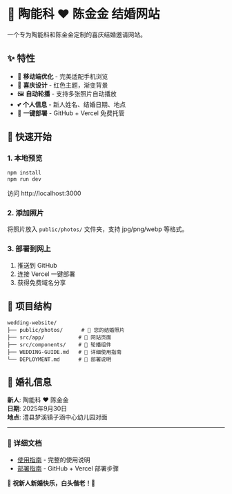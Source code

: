 # 🎉 陶能科 ❤️ 陈金金 结婚网站

一个专为陶能科和陈金金定制的喜庆结婚邀请网站。

## ✨ 特性

- 📱 **移动端优化** - 完美适配手机浏览
- 🎨 **喜庆设计** - 红色主题，渐变背景
- 🖼️ **自动轮播** - 支持多张照片自动播放
- 💕 **个人信息** - 新人姓名、结婚日期、地点
- 🚀 **一键部署** - GitHub + Vercel 免费托管

## 🚀 快速开始

### 1. 本地预览
```bash
npm install
npm run dev
```
访问 http://localhost:3000

### 2. 添加照片
将照片放入 `public/photos/` 文件夹，支持 jpg/png/webp 等格式。

### 3. 部署到网上
1. 推送到 GitHub
2. 连接 Vercel 一键部署
3. 获得免费域名分享

## 📁 项目结构
```
wedding-website/
├── public/photos/      # 📸 您的结婚照片
├── src/app/           # 📱 网站页面
├── src/components/    # 🧩 轮播组件
├── WEDDING-GUIDE.md   # 📖 详细使用指南
└── DEPLOYMENT.md      # 🚀 部署说明
```

## 🎊 婚礼信息

**新人**: 陶能科 ❤️ 陈金金  
**日期**: 2025年9月30日  
**地点**: 澧县梦溪镇子涵中心幼儿园对面  

---

### 📖 详细文档
- [使用指南](./WEDDING-GUIDE.md) - 完整的使用说明
- [部署指南](./DEPLOYMENT.md) - GitHub + Vercel 部署步骤

**🎊 祝新人新婚快乐，白头偕老！🎊**
